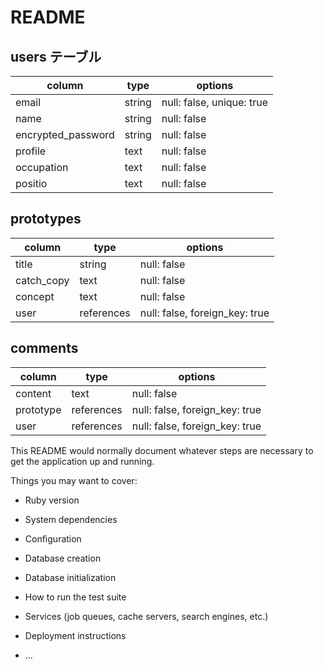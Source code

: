 # README

## users テーブル

| column             | type   | options                   |
| ------------------ | ------ | ------------------------- |
| email              | string | null: false, unique: true |
| name               | string | null: false               |
| encrypted_password | string | null: false               |
| profile            | text   | null: false               |
| occupation         | text   | null: false               |
| positio            | text   | null: false               |

## prototypes

| column     | type       | options                        |
| ---------- | ---------- | ------------------------------ |
| title      | string     | null: false                    |
| catch_copy | text       | null: false                    |
| concept    | text       | null: false                    |
| user       | references | null: false, foreign_key: true |

## comments

| column    | type       | options                        |
| --------- | ---------- | ------------------------------ |
| content   | text       | null: false                    |
| prototype | references | null: false, foreign_key: true |
| user      | references | null: false, foreign_key: true |


This README would normally document whatever steps are necessary to get the
application up and running.

Things you may want to cover:

* Ruby version

* System dependencies

* Configuration

* Database creation

* Database initialization

* How to run the test suite

* Services (job queues, cache servers, search engines, etc.)

* Deployment instructions

* ...

